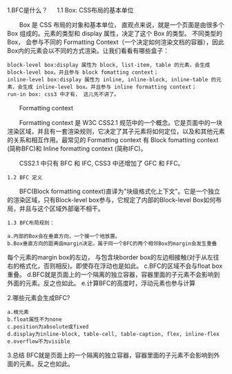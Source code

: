 1.BFC是什么？
　  1.1 Box: CSS布局的基本单位

　　Box 是 CSS 布局的对象和基本单位， 直观点来说，就是一个页面是由很多个 Box 组成的。元素的类型和 display 属性，决定了这个 Box 的类型。 不同类型的 Box， 会参与不同的 Formatting Context（一个决定如何渲染文档的容器），因此Box内的元素会以不同的方式渲染。让我们看看有哪些盒子：

    block-level box:display 属性为 block, list-item, table 的元素，会生成 block-level box。并且参与 block fomatting context；
    inline-level box:display 属性为 inline, inline-block, inline-table 的元素，会生成 inline-level box。并且参与 inline formatting context；
    run-in box: css3 中才有， 这儿先不讲了。

　　Formatting context

　　Formatting context 是 W3C CSS2.1 规范中的一个概念。它是页面中的一块渲染区域，并且有一套渲染规则，它决定了其子元素将如何定位，以及和其他元素的关系和相互作用。最常见的 Formatting context 有 Block fomatting context (简称BFC)和 Inline formatting context (简称IFC)。

　　CSS2.1 中只有 BFC 和 IFC, CSS3 中还增加了 GFC 和 FFC。

	1.2 BFC 定义

　　BFC(Block formatting context)直译为"块级格式化上下文"。它是一个独立的渲染区域，只有Block-level box参与，它规定了内部的Block-level Box如何布局，并且与这个区域外部毫不相干。

	1.3 BFC布局规则：

    a.内部的Box会在垂直方向，一个接一个地放置。
    b.Box垂直方向的距离由margin决定。属于同一个BFC的两个相邻Box的margin会发生重叠
 每个元素的margin box的左边， 与包含块border box的左边相接触(对于从左往右的格式化，否则相反)。即使存在浮动也是如此。
    c.BFC的区域不会与float box重叠。
    d.BFC就是页面上的一个隔离的独立容器，容器里面的子元素不会影响到外面的元素。反之也如此。
    e.计算BFC的高度时，浮动元素也参与计算

2.哪些元素会生成BFC?

    a.根元素
    b.float属性不为none
    c.position为absolute或fixed
    d.display为inline-block, table-cell, table-caption, flex, inline-flex
    e.overflow不为visible

 3.总结
 BFC就是页面上的一个隔离的独立容器，容器里面的子元素不会影响到外面的元素。反之也如此。


